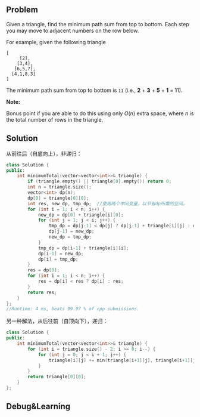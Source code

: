 ## Problem

Given a triangle, find the minimum path sum from top to bottom. Each step you may move to adjacent numbers on the row below.

For example, given the following triangle

```
[
     [2],
    [3,4],
   [6,5,7],
  [4,1,8,3]
]
```

The minimum path sum from top to bottom is `11` (i.e., **2** + **3** + **5** + **1** = 11).

**Note:**

Bonus point if you are able to do this using only *O*(*n*) extra space, where *n* is the total number of rows in the triangle.



## Solution

从前往后（自底向上），非递归：

```cpp
class Solution {
public:
    int minimumTotal(vector<vector<int>>& triangle) {
        if (triangle.empty() || triangle[0].empty()) return 0;
        int n = triangle.size();
        vector<int> dp(n);
        dp[0] = triangle[0][0];
        int res, new_dp, tmp_dp;  //使用两个中间变量，以节省dp所需的空间。
        for (int i = 1; i < n; i++) {
            new_dp = dp[0] + triangle[i][0];
            for (int j = 1; j < i; j++) {
                tmp_dp = dp[j-1] < dp[j] ? dp[j-1] + triangle[i][j] : dp[j] + triangle[i][j];
                dp[j-1] = new_dp;
                new_dp = tmp_dp;
            }
            tmp_dp = dp[i-1] + triangle[i][i];
            dp[i-1] = new_dp;
            dp[i] = tmp_dp;
        }
        res = dp[0];
        for (int i = 1; i < n; i++) {
            res = dp[i] < res ? dp[i] : res;
        }
        return res;
    }
};
//Runtime: 4 ms, beats 99.97 % of cpp submissions.
```

另一种解法，从后往前（自顶向下），递归：

```cpp
class Solution {
public:
    int minimumTotal(vector<vector<int>>& triangle) {
        for (int i = triangle.size() - 2; i >= 0; i--) {
            for (int j = 0; j < i + 1; j++) {
                triangle[i][j] += min(triangle[i+1][j], triangle[i+1][j+1]);
            }
        }
        return triangle[0][0];
    }
};
```



## Debug&Learning




